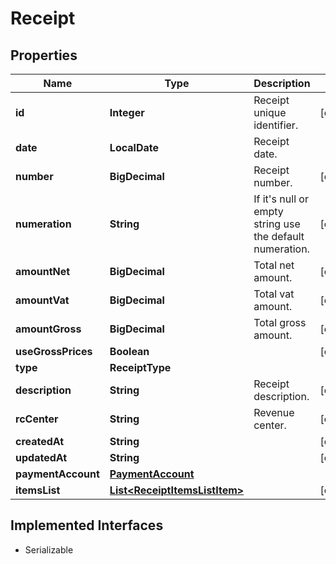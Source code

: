 

# Receipt



## Properties

Name | Type | Description | Notes
------------ | ------------- | ------------- | -------------
**id** | **Integer** | Receipt unique identifier. |  [optional]
**date** | **LocalDate** | Receipt date. | 
**number** | **BigDecimal** | Receipt number. |  [optional]
**numeration** | **String** | If it&#39;s null or empty string use the default numeration. |  [optional]
**amountNet** | **BigDecimal** | Total net amount. |  [optional]
**amountVat** | **BigDecimal** | Total vat amount. |  [optional]
**amountGross** | **BigDecimal** | Total gross amount. |  [optional]
**useGrossPrices** | **Boolean** |  |  [optional]
**type** | **ReceiptType** |  | 
**description** | **String** | Receipt description. |  [optional]
**rcCenter** | **String** | Revenue center. |  [optional]
**createdAt** | **String** |  |  [optional]
**updatedAt** | **String** |  |  [optional]
**paymentAccount** | [**PaymentAccount**](PaymentAccount.md) |  | 
**itemsList** | [**List&lt;ReceiptItemsListItem&gt;**](ReceiptItemsListItem.md) |  |  [optional]


## Implemented Interfaces

* Serializable



